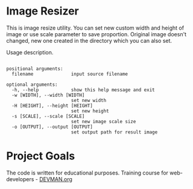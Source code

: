 # Image Resizer

This is image resize utility. You can set new custom width and height of image or use scale parameter to save proportion.
Original image doesn't changed, new one created in the directory which you can also set.

Usage description.

```usage: image_resize.py [-h] [-w [WIDTH]] [-H [HEIGHT]] [-s [SCALE]] [-o [OUTPUT]] filename

positional arguments:
  filename              input source filename

optional arguments:
  -h, --help            show this help message and exit
  -w [WIDTH], --width [WIDTH]
                        set new width
  -H [HEIGHT], --height [HEIGHT]
                        set new height
  -s [SCALE], --scale [SCALE]
                        set new image scale size
  -o [OUTPUT], --output [OUTPUT]
                        set output path for result image
```


# Project Goals

The code is written for educational purposes. Training course for web-developers - [DEVMAN.org](https://devman.org)
